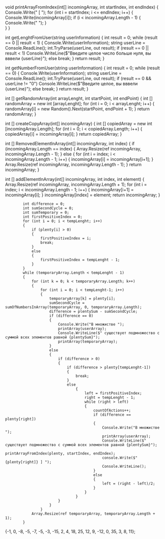 void printArrayFromIndex(int[] incomingArray, int startIndex, int endIndex)
{
    Console.Write(" [ ");
    for (int i = startIndex; i <= endIndex; i++)
    {
        Console.Write(incomingArray[i]);
        if (i < incomingArray.Length - 1)
        {
            Console.Write(" ");
        }   
    }
}

int getLenghtFromUser(string userInformation)
{
    int  result = 0;
    while (result == 0 || result < 1)
    {
        Console.Write(userInformation);
        string userLine = Console.ReadLine();
        int.TryParse(userLine, out result);
        if (result == 0 || result < 1) Console.WriteLine($"Введите целое число больше нуля, вы вввели {userLine}"); else break;
    }
    return result;
}

int getNumberFromUser(string userInformation)
{
    int  result = 0;
    while (result == 0)
    {
        Console.Write(userInformation);
        string userLine = Console.ReadLine();
        int.TryParse(userLine, out result);
        if (result == 0 && userLine != "0") Console.WriteLine($"Введите целое, вы вввели {userLine}"); else break;
    }
    return result;
}


int [] getRandomArray(int arrayLenght, int startPoint, int endPoint)
{
    int [] randomArray = new int [arrayLenght];
    for (int i = 0; i < arrayLenght; i++)
    {
        randomArray[i] = new Random().Next(startPoint, endPoint + 1);
    }
    return randomArray;
}


int [] createCopyArray(int[] incomingArray)
{
    int [] copiedArray = new int [incomingArray.Length];
    for (int i = 0; i < copiedArray.Length; i++)
    {
        copiedArray[i] = incomingArray[i];
    }
    return copiedArray;
}  

int [] RemovedElementInArray(int[] incomingArray, int index)
    {
        if (incomingArray.Length == index)
        {
            Array.Resize(ref incomingArray, incomingArray.Length - 1);
        }
        else
        {
            for (int i = index; i < incomingArray.Length - 1; i++)
            {
                incomingArray[i] = incomingArray[i+1];
            }
            Array.Resize(ref incomingArray, incomingArray.Length - 1);
        }
        return incomingArray;
    }

int [] addElementInArray(int[] incomingArray, int index, int element)
    {
        Array.Resize(ref incomingArray, incomingArray.Length + 1);
            for (int i = index; i < incomingArray.Length - 1; i++)
            {
                incomingArray[i+1] = incomingArray[i];
            }
            incomingArray[index] = element;
    return incomingArray;
    }
          
            
            int difference = 0;
            int sumSecondCycle = 0;
            int sumTemporary = 0;
            int firstPositiveIndex = 0;
            for (int i = 0; i < tempLenght; i++)
            {
                if (plenty[i] > 0)
                {
                    firstPositiveIndex = i;
                    break;
                }
                else
                {
                    firstPositiveIndex = tempLenght - 1;
                }
            }
            while (temporaryArray.Length < tempLenght - 1)
            {
                for (int k = 0; k < temporaryArray.Length; k++)
                {
                    for (int i = 0; i < tempLenght-1; i++)
                    {
                        temporaryArray[k] = plenty[i];
                        sumSecondCycle = sumOfNumbersInArray(temporaryArray, 0, temporaryArray.Length);
                        difference = plentySum - sumSecondCycle;
                        if (difference == 0)
                        {
                            Console.Write("В множистве ");
                            printArray(userArray);
                            Console.WriteLine($" существует подмножество с суммой всех элементов равной {plentySum}");
                            printArray(temporaryArray);   
                        }
                        else
                        {
                            if (difference > 0)
                            {
                                if (difference > plenty[tempLenght-1])
                                {
                                    break;
                                }
                                else
                                    {
                                        left = firstPositiveIndex;
                                        right = tempLenght - 1;
                                        while (right > left)
                                        {
                                            countOfActions++;
                                            if (difference == plenty[right])
                                            {
                                                Console.Write("В множистве ");
                                                printArray(userArray);
                                                Console.WriteLine($" существует подмножество с суммой всех элементов равной {plentySum}");
                                                printArrayFromIndex(plenty, startIndex, endIndex);
                                                console.Write($" {plenty[right]} ] ");
                                                Console.WriteLine();  
                                            }
                                            else
                                            {
                                                left = (right - left)/2;
                                            }
                                        }
                                    }
                            }
                        }
                    }
                Array.Resize(ref temporaryArray, temporaryArray.Length + 1);
            }

{-1, 0, -8, -5, -7, -5, -3, -15, 2, 4, 18, 25, 12, 9, -12, 0, 35, 3, 8, 11};